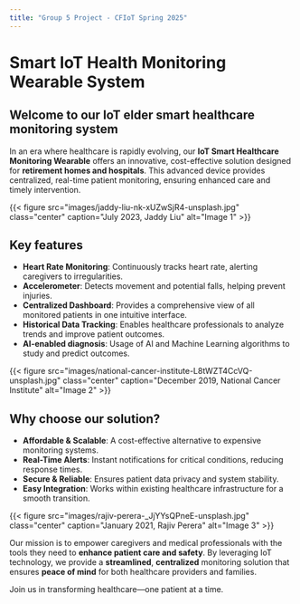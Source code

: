```yaml
---
title: "Group 5 Project - CFIoT Spring 2025"
---
```


# Smart IoT Health Monitoring Wearable System

## Welcome to our IoT elder smart healthcare monitoring system

In an era where healthcare is rapidly evolving, our **IoT Smart Healthcare Monitoring Wearable** offers an innovative, cost-effective solution designed for **retirement homes and hospitals**. This advanced device provides centralized, real-time patient monitoring, ensuring enhanced care and timely intervention.

{{< figure src="images/jaddy-liu-nk-xUZwSjR4-unsplash.jpg" class="center" caption="July 2023, Jaddy Liu"  alt="Image 1" >}}

## Key features

- **Heart Rate Monitoring**: Continuously tracks heart rate, alerting caregivers to irregularities.
- **Accelerometer**: Detects movement and potential falls, helping prevent injuries.
- **Centralized Dashboard**: Provides a comprehensive view of all monitored patients in one intuitive interface.
- **Historical Data Tracking**: Enables healthcare professionals to analyze trends and improve patient outcomes.
- **AI-enabled diagnosis**: Usage of AI and Machine Learning algorithms to study and predict outcomes.

{{< figure src="images/national-cancer-institute-L8tWZT4CcVQ-unsplash.jpg" class="center" caption="December 2019, National Cancer Institute"  alt="Image 2" >}}

## Why choose our solution?

- **Affordable & Scalable**: A cost-effective alternative to expensive monitoring systems.
- **Real-Time Alerts**: Instant notifications for critical conditions, reducing response times.
- **Secure & Reliable**: Ensures patient data privacy and system stability.
- **Easy Integration**: Works within existing healthcare infrastructure for a smooth transition.

{{< figure src="images/rajiv-perera-_JjYYsQPneE-unsplash.jpg" class="center" caption="January 2021, Rajiv Perera"  alt="Image 3" >}}

Our mission is to empower caregivers and medical professionals with the tools they need to **enhance patient care and safety**. By leveraging IoT technology, we provide a **streamlined**, **centralized** monitoring solution that ensures **peace of mind** for both healthcare providers and families.

Join us in transforming healthcare—one patient at a time.
